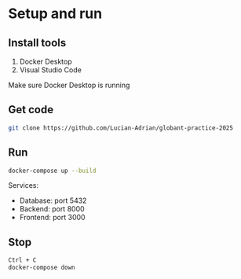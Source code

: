 # Setup and run

## Install tools

1. Docker Desktop
2. Visual Studio Code

Make sure Docker Desktop is running

## Get code

```bash
git clone https://github.com/Lucian-Adrian/globant-practice-2025
```

## Run

```bash
docker-compose up --build
```

Services:
- Database: port 5432
- Backend: port 8000
- Frontend: port 3000

## Stop

```bash
Ctrl + C
docker-compose down
```
